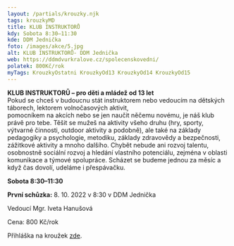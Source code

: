 ```yaml
---
layout: /partials/krouzky.njk
tags: krouzkyMD
title: KLUB INSTRUKTORŮ
kdy: Sobota 8:30–11:30
kde: DDM Jednička
foto: /images/akce/5.jpg
alt: KLUB INSTRUKTORŮ- DDM Jednička
web: https://ddmdvurkralove.cz/spolecenskovedni/
polatek: 800Kč/rok
myTags: KrouzkyOstatni KrouzkyOd13 KrouzkyOd14 KrouzkyOd15
---
```

<!--StartFragment-->

**KLUB INSTRUKTORŮ – pro děti a mládež od 13 let**\
Pokud se chceš v budoucnu stát instruktorem nebo vedoucím na dětských táborech, lektorem volnočasových aktivit,\
pomocníkem na akcích nebo se jen naučit něčemu novému, je náš klub právě pro tebe. Těšit se mužeš na aktivity všeho druhu (hry, sporty, výtvarné činnosti, outdoor aktivity a podobně), ale také na základy pedagogiky a psychologie, metodiku, základy zdravovědy a bezpečnosti, zážitkové aktivity a mnoho dalšího. Chybět nebude ani rozvoj talentu, osobnostně sociální rozvoj a hledání vlastního potenciálu, zejména v oblasti komunikace a týmové spolupráce. Scházet se budeme jednou za měsíc a když čas dovolí, udeláme i přespávačku.

**Sobota 8:30–11:30**

**První schůzka:** 8. 10. 2022 v 8:30 v DDM Jednička

Vedoucí Mgr. Iveta Hanušová

Cena: 800 Kč/rok

Přihláška na kroužek [zde](https://ddmdvurkralove.cz/prihlaska/).

<!--EndFragment-->